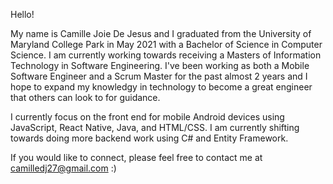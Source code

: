 Hello! 

My name is Camille Joie De Jesus and I graduated from the University of Maryland College Park in May 2021 with a Bachelor of Science in Computer Science. I am currently working towards receiving a Masters of Information Technology in Software Engineering. I've been working as both a Mobile Software Engineer and a Scrum Master for the past almost 2 years and I hope to expand my knowledgy in technology to become a great engineer that others can look to for guidance. 

I currently focus on the front end for mobile Android devices using JavaScript, React Native, Java, and HTML/CSS. I am currently shifting towards doing more backend work using C# and Entity Framework. 

If you would like to connect, please feel free to contact me at camilledj27@gmail.com :)
